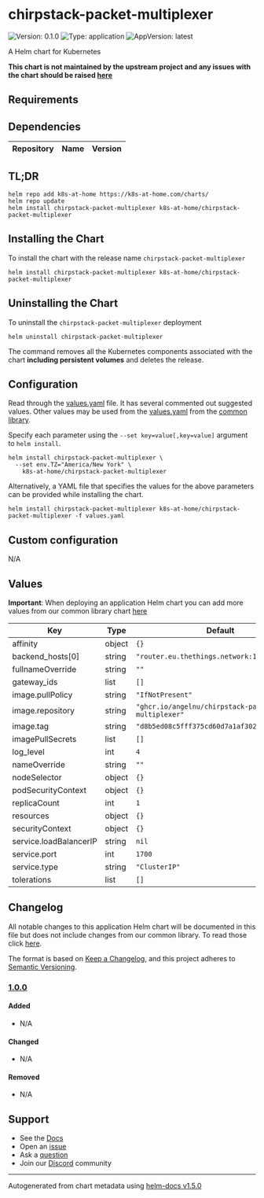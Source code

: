 # chirpstack-packet-multiplexer

![Version: 0.1.0](https://img.shields.io/badge/Version-0.1.0-informational?style=flat-square) ![Type: application](https://img.shields.io/badge/Type-application-informational?style=flat-square) ![AppVersion: latest](https://img.shields.io/badge/AppVersion-latest-informational?style=flat-square)

A Helm chart for Kubernetes

**This chart is not maintained by the upstream project and any issues with the chart should be raised [here](https://github.com/k8s-at-home/charts/issues/new/choose)**

## Requirements

## Dependencies

| Repository | Name | Version |
|------------|------|---------|

## TL;DR

```console
helm repo add k8s-at-home https://k8s-at-home.com/charts/
helm repo update
helm install chirpstack-packet-multiplexer k8s-at-home/chirpstack-packet-multiplexer
```

## Installing the Chart

To install the chart with the release name `chirpstack-packet-multiplexer`

```console
helm install chirpstack-packet-multiplexer k8s-at-home/chirpstack-packet-multiplexer
```

## Uninstalling the Chart

To uninstall the `chirpstack-packet-multiplexer` deployment

```console
helm uninstall chirpstack-packet-multiplexer
```

The command removes all the Kubernetes components associated with the chart **including persistent volumes** and deletes the release.

## Configuration

Read through the [values.yaml](./values.yaml) file. It has several commented out suggested values.
Other values may be used from the [values.yaml](https://github.com/k8s-at-home/library-charts/tree/main/charts/stable/common/values.yaml) from the [common library](https://github.com/k8s-at-home/library-charts/tree/main/charts/stable/common).

Specify each parameter using the `--set key=value[,key=value]` argument to `helm install`.

```console
helm install chirpstack-packet-multiplexer \
  --set env.TZ="America/New York" \
    k8s-at-home/chirpstack-packet-multiplexer
```

Alternatively, a YAML file that specifies the values for the above parameters can be provided while installing the chart.

```console
helm install chirpstack-packet-multiplexer k8s-at-home/chirpstack-packet-multiplexer -f values.yaml
```

## Custom configuration

N/A

## Values

**Important**: When deploying an application Helm chart you can add more values from our common library chart [here](https://github.com/k8s-at-home/library-charts/tree/main/charts/stable/common)

| Key | Type | Default | Description |
|-----|------|---------|-------------|
| affinity | object | `{}` |  |
| backend_hosts[0] | string | `"router.eu.thethings.network:1700"` |  |
| fullnameOverride | string | `""` |  |
| gateway_ids | list | `[]` |  |
| image.pullPolicy | string | `"IfNotPresent"` |  |
| image.repository | string | `"ghcr.io/angelnu/chirpstack-packet-multiplexer"` |  |
| image.tag | string | `"d8b5ed08c5fff375cd60d7a1af302d0a4237237c"` |  |
| imagePullSecrets | list | `[]` |  |
| log_level | int | `4` |  |
| nameOverride | string | `""` |  |
| nodeSelector | object | `{}` |  |
| podSecurityContext | object | `{}` |  |
| replicaCount | int | `1` |  |
| resources | object | `{}` |  |
| securityContext | object | `{}` |  |
| service.loadBalancerIP | string | `nil` |  |
| service.port | int | `1700` |  |
| service.type | string | `"ClusterIP"` |  |
| tolerations | list | `[]` |  |

## Changelog

All notable changes to this application Helm chart will be documented in this file but does not include changes from our common library. To read those click [here](https://github.com/k8s-at-home/library-charts/tree/main/charts/stable/commonREADME.md#Changelog).

The format is based on [Keep a Changelog](https://keepachangelog.com/en/1.0.0/), and this project adheres to [Semantic Versioning](https://semver.org/spec/v2.0.0.html).

### [1.0.0]

#### Added

- N/A

#### Changed

- N/A

#### Removed

- N/A

[1.0.0]: #1.0.0

## Support

- See the [Docs](https://docs.k8s-at-home.com/our-helm-charts/getting-started/)
- Open an [issue](https://github.com/k8s-at-home/charts/issues/new/choose)
- Ask a [question](https://github.com/k8s-at-home/organization/discussions)
- Join our [Discord](https://discord.gg/sTMX7Vh) community

----------------------------------------------
Autogenerated from chart metadata using [helm-docs v1.5.0](https://github.com/norwoodj/helm-docs/releases/v1.5.0)
